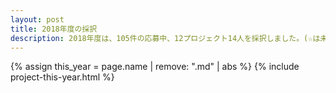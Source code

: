 ```yaml
---
layout: post
title: 2018年度の採択
description: 2018年度は、105件の応募中、12プロジェクト14人を採択しました。(☆は未踏ジュニアスーパークリエータに認定されました)
---
```


{% assign this_year = page.name | remove: ".md" | abs %}
{% include project-this-year.html %}
